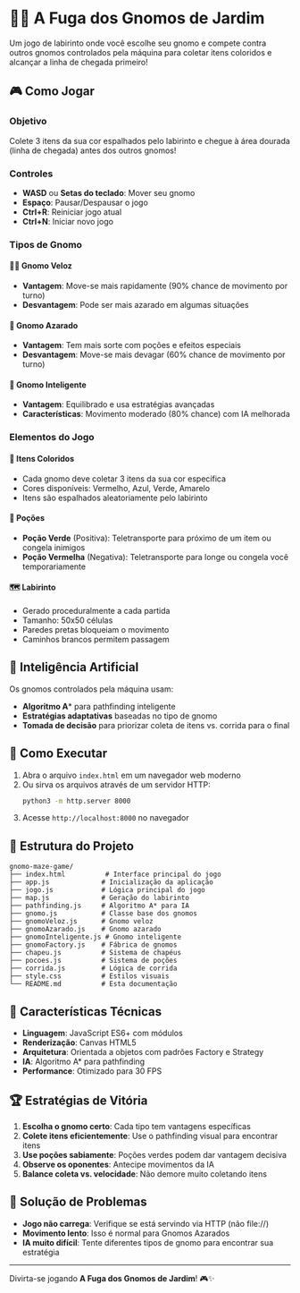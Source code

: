 # 🧙‍♂️ A Fuga dos Gnomos de Jardim

Um jogo de labirinto onde você escolhe seu gnomo e compete contra outros gnomos controlados pela máquina para coletar itens coloridos e alcançar a linha de chegada primeiro!

## 🎮 Como Jogar

### Objetivo
Colete 3 itens da sua cor espalhados pelo labirinto e chegue à área dourada (linha de chegada) antes dos outros gnomos!

### Controles
- **WASD** ou **Setas do teclado**: Mover seu gnomo
- **Espaço**: Pausar/Despausar o jogo
- **Ctrl+R**: Reiniciar jogo atual
- **Ctrl+N**: Iniciar novo jogo

### Tipos de Gnomo

#### 🏃‍♂️ Gnomo Veloz
- **Vantagem**: Move-se mais rapidamente (90% chance de movimento por turno)
- **Desvantagem**: Pode ser mais azarado em algumas situações

#### 🐌 Gnomo Azarado  
- **Vantagem**: Tem mais sorte com poções e efeitos especiais
- **Desvantagem**: Move-se mais devagar (60% chance de movimento por turno)

#### 🧠 Gnomo Inteligente
- **Vantagem**: Equilibrado e usa estratégias avançadas
- **Características**: Movimento moderado (80% chance) com IA melhorada

### Elementos do Jogo

#### 🎯 Itens Coloridos
- Cada gnomo deve coletar 3 itens da sua cor específica
- Cores disponíveis: Vermelho, Azul, Verde, Amarelo
- Itens são espalhados aleatoriamente pelo labirinto

#### 🧪 Poções
- **Poção Verde** (Positiva): Teletransporte para próximo de um item ou congela inimigos
- **Poção Vermelha** (Negativa): Teletransporte para longe ou congela você temporariamente

#### 🗺️ Labirinto
- Gerado proceduralmente a cada partida
- Tamanho: 50x50 células
- Paredes pretas bloqueiam o movimento
- Caminhos brancos permitem passagem

## 🤖 Inteligência Artificial

Os gnomos controlados pela máquina usam:
- **Algoritmo A*** para pathfinding inteligente
- **Estratégias adaptativas** baseadas no tipo de gnomo
- **Tomada de decisão** para priorizar coleta de itens vs. corrida para o final

## 🚀 Como Executar

1. Abra o arquivo `index.html` em um navegador web moderno
2. Ou sirva os arquivos através de um servidor HTTP:
   ```bash
   python3 -m http.server 8000
   ```
3. Acesse `http://localhost:8000` no navegador

## 📁 Estrutura do Projeto

```
gnomo-maze-game/
├── index.html          # Interface principal do jogo
├── app.js             # Inicialização da aplicação
├── jogo.js            # Lógica principal do jogo
├── map.js             # Geração do labirinto
├── pathfinding.js     # Algoritmo A* para IA
├── gnomo.js           # Classe base dos gnomos
├── gnomoVeloz.js      # Gnomo veloz
├── gnomoAzarado.js    # Gnomo azarado
├── gnomoInteligente.js # Gnomo inteligente
├── gnomoFactory.js    # Fábrica de gnomos
├── chapeu.js          # Sistema de chapéus
├── pocoes.js          # Sistema de poções
├── corrida.js         # Lógica de corrida
├── style.css          # Estilos visuais
└── README.md          # Esta documentação
```

## 🎨 Características Técnicas

- **Linguagem**: JavaScript ES6+ com módulos
- **Renderização**: Canvas HTML5
- **Arquitetura**: Orientada a objetos com padrões Factory e Strategy
- **IA**: Algoritmo A* para pathfinding
- **Performance**: Otimizado para 30 FPS

## 🏆 Estratégias de Vitória

1. **Escolha o gnomo certo**: Cada tipo tem vantagens específicas
2. **Colete itens eficientemente**: Use o pathfinding visual para encontrar itens
3. **Use poções sabiamente**: Poções verdes podem dar vantagem decisiva
4. **Observe os oponentes**: Antecipe movimentos da IA
5. **Balance coleta vs. velocidade**: Não demore muito coletando itens

## 🐛 Solução de Problemas

- **Jogo não carrega**: Verifique se está servindo via HTTP (não file://)
- **Movimento lento**: Isso é normal para Gnomos Azarados
- **IA muito difícil**: Tente diferentes tipos de gnomo para encontrar sua estratégia

---

Divirta-se jogando **A Fuga dos Gnomos de Jardim**! 🎮✨

